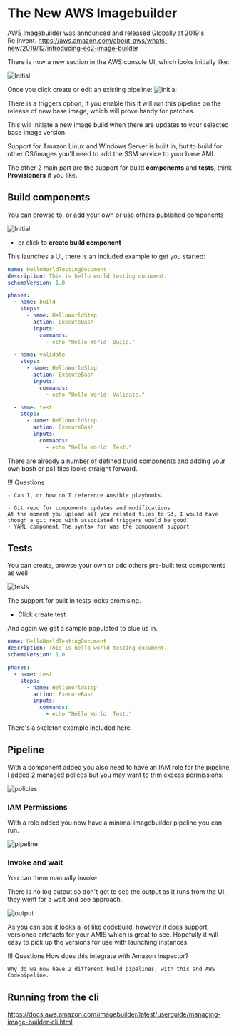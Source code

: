 # The New AWS Imagebuilder

AWS Imagebuilder was announced and released Globally at 2019's Re:invent.
<https://aws.amazon.com/about-aws/whats-new/2019/12/introducing-ec2-image-builder>

There is now a new section in the AWS console UI, which looks initially like:

![Initial](media/imagebuilder/front.PNG)

Once you click create or edit an existing pipeline:
![Initial](media/imagebuilder/setting1.PNG)

There is a triggers option, if you enable this it will run this pipeline on the release of new base image, which will prove handy for patches.

This will Initiate a new image build when there are updates to your selected base image version.

Support for Amazon Linux and WIndows Server is built in, but to build for other OS/images you'll need to add the SSM service to your base AMI.

The other 2 main part are the support for build **components** and **tests**, think **Provisioners** if you like.

## Build components

You can browse to, or add your own or use others published components

![Initial](media/imagebuilder/buildcomponents.PNG)

- or click to **create build component**

This launches a UI, there is an included example to get you started:

```YAML
name: HelloWorldTestingDocument
description: This is hello world testing document.
schemaVersion: 1.0

phases:
  - name: build
    steps:
      - name: HelloWorldStep
        action: ExecuteBash
        inputs:
          commands:
            - echo "Hello World! Build."

  - name: validate
    steps:
      - name: HelloWorldStep
        action: ExecuteBash
        inputs:
          commands:
            - echo "Hello World! Validate."

  - name: test
    steps:
      - name: HelloWorldStep
        action: ExecuteBash
        inputs:
          commands:
            - echo "Hello World! Test."
```

There are already a number of defined build components and adding your own bash or ps1 files looks straight forward.

!!! Questions
    
    - Can I, or how do I reference Ansible playbooks.
    
    - Git repo for components updates and modifications
    At the moment you upload all you related files to S3, I would have though a git repo with associated triggers would be good. 
    - YAML component The syntax for was the component support

## Tests

You can create, browse your own or add others pre-built test components as well

![tests](media/imagebuilder/tests.PNG)

The support for built in tests looks promising.

- Click create test

And again we get a sample populated to clue us in.

```YAML
name: HelloWorldTestingDocument
description: This is hello world testing document.
schemaVersion: 1.0

phases:
  - name: test
    steps:
      - name: HelloWorldStep
        action: ExecuteBash
        inputs:
          commands:
            - echo "Hello World! Test."

```

There's a skeleton example included here.

## Pipeline

With a component added you also need to have an IAM role for the pipeline, I added 2 managed polices but you may want to trim excess permissions:

![policies](media/imagebuilder/policies.PNG)

### IAM Permissions

With a role added you now have a minimal imagebuilder pipeline you can run.

![pipeline](media/imagebuilder/imagepipeline.PNG)

### Invoke and wait

You can them manually invoke.

There is no log output so don't get to see the output as it runs from the UI, they went for a wait and see approach.

![output](media/imagebuilder/pipeout.PNG)

As you can see it looks a lot like codebuild, however it does support versioned artefacts for your AMIS which is great to see.
Hopefully it will easy to pick up the versions for use with launching instances.

!!! Questions
    How does this integrate with Amazon Inspector?
    
    Why do we now have 2 different build pipelines, with this and AWS Codepipeline.

## Running from the cli
 
<https://docs.aws.amazon.com/imagebuilder/latest/userguide/managing-image-builder-cli.html>